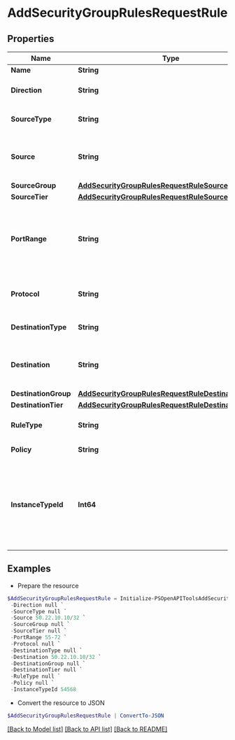 # AddSecurityGroupRulesRequestRule
## Properties

Name | Type | Description | Notes
------------ | ------------- | ------------- | -------------
**Name** | **String** | A name for the rule | [optional] 
**Direction** | **String** | Either &#x60;ingress&#x60; or &#x60;egress&#x60; | [optional] [default to "ingress"]
**SourceType** | **String** | Either &#x60;cidr&#x60;, &#x60;group&#x60;, &#x60;tier&#x60;, &#x60;all&#x60; | [optional] [default to "cidr"]
**Source** | **String** | CIDR representing the source IP(s) which should receive access. Required for &#x60;sourceType&#x60;&#x3D;cidr | [optional] 
**SourceGroup** | [**AddSecurityGroupRulesRequestRuleSourceGroup**](AddSecurityGroupRulesRequestRuleSourceGroup.md) |  | [optional] 
**SourceTier** | [**AddSecurityGroupRulesRequestRuleSourceTier**](AddSecurityGroupRulesRequestRuleSourceTier.md) |  | [optional] 
**PortRange** | **String** | Either a single value (i.e. 55) or a port range (i.e. 1-65535) for which to open access to the source. Required if customRule is true, otherwise, ignored.  | [optional] 
**Protocol** | **String** | Either tcp, udp, icmp. Required if customRule is true, otherwise, ignored. | 
**DestinationType** | **String** | Either cidr, group, tier, instance. | [optional] [default to "cidr"]
**Destination** | **String** | CIDR representing the destination IP(s) which should receive access. Required for &#x60;destinationType&#x60;&#x3D;cidr. | [optional] 
**DestinationGroup** | [**AddSecurityGroupRulesRequestRuleDestinationGroup**](AddSecurityGroupRulesRequestRuleDestinationGroup.md) |  | [optional] 
**DestinationTier** | [**AddSecurityGroupRulesRequestRuleDestinationTier**](AddSecurityGroupRulesRequestRuleDestinationTier.md) |  | [optional] 
**RuleType** | **String** | Either &#x60;customRule&#x60; or an &#x60;instance type&#x60; code. | [default to "customRule"]
**Policy** | **String** | Either &#x60;accept&#x60; or &#x60;deny&#x60;. | [optional] 
**InstanceTypeId** | **Int64** | The id of an Instance Type. If specified, the source CIDR will have access to all ports exposed by the particular instance in the cloud, app, or instance. Required if customRule is false, otherwise ignored.  | [optional] 

## Examples

- Prepare the resource
```powershell
$AddSecurityGroupRulesRequestRule = Initialize-PSOpenAPIToolsAddSecurityGroupRulesRequestRule  -Name null `
 -Direction null `
 -SourceType null `
 -Source 50.22.10.10/32 `
 -SourceGroup null `
 -SourceTier null `
 -PortRange 55-72 `
 -Protocol null `
 -DestinationType null `
 -Destination 50.22.10.10/32 `
 -DestinationGroup null `
 -DestinationTier null `
 -RuleType null `
 -Policy null `
 -InstanceTypeId 54568
```

- Convert the resource to JSON
```powershell
$AddSecurityGroupRulesRequestRule | ConvertTo-JSON
```

[[Back to Model list]](../README.md#documentation-for-models) [[Back to API list]](../README.md#documentation-for-api-endpoints) [[Back to README]](../README.md)

